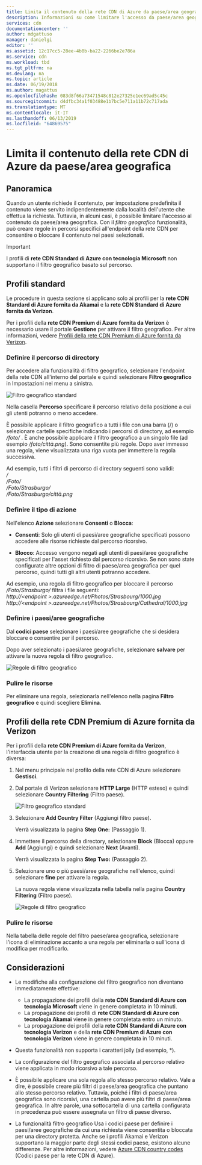 ```yaml
---
title: Limita il contenuto della rete CDN di Azure da paese/area geografica | Microsoft Docs
description: Informazioni su come limitare l'accesso da paese/area geografica per il contenuto della rete CDN di Azure usando la funzionalità filtro geografico.
services: cdn
documentationcenter: ''
author: mdgattuso
manager: danielgi
editor: ''
ms.assetid: 12c17cc5-28ee-4b0b-ba22-2266be2e786a
ms.service: cdn
ms.workload: tbd
ms.tgt_pltfrm: na
ms.devlang: na
ms.topic: article
ms.date: 06/19/2018
ms.author: magattus
ms.openlocfilehash: 083d8f66a73471548c812e27325e1ec69ad5c45c
ms.sourcegitcommit: d4dfbc34a1f03488e1b7bc5e711a11b72c717ada
ms.translationtype: MT
ms.contentlocale: it-IT
ms.lasthandoff: 06/13/2019
ms.locfileid: "64869575"
---
```

# <a name="restrict-azure-cdn-content-by-countryregion"></a>Limita il contenuto della rete CDN di Azure da paese/area geografica

## <a name="overview"></a>Panoramica
Quando un utente richiede il contenuto, per impostazione predefinita il contenuto viene servito indipendentemente dalla località dell'utente che effettua la richiesta. Tuttavia, in alcuni casi, è possibile limitare l'accesso al contenuto da paese/area geografica. Con il *filtro geografico* funzionalità, può creare regole in percorsi specifici all'endpoint della rete CDN per consentire o bloccare il contenuto nei paesi selezionati.

> [!IMPORTANT]
> I profili di **rete CDN Standard di Azure con tecnologia Microsoft** non supportano il filtro geografico basato sul percorso.
> 

## <a name="standard-profiles"></a>Profili standard
Le procedure in questa sezione si applicano solo ai profili per la **rete CDN Standard di Azure fornita da Akamai** e la **rete CDN Standard di Azure fornita da Verizon**. 

Per i profili della **rete CDN Premium di Azure fornita da Verizon** è necessario usare il portale **Gestione** per attivare il filtro geografico. Per altre informazioni, vedere [Profili della rete CDN Premium di Azure fornita da Verizon](#azure-cdn-premium-from-verizon-profiles).

### <a name="define-the-directory-path"></a>Definire il percorso di directory
Per accedere alla funzionalità di filtro geografico, selezionare l'endpoint della rete CDN all'interno del portale e quindi selezionare **Filtro geografico** in Impostazioni nel menu a sinistra. 

![Filtro geografico standard](./media/cdn-filtering/cdn-geo-filtering-standard.png)

Nella casella **Percorso** specificare il percorso relativo della posizione a cui gli utenti potranno o meno accedere. 

È possibile applicare il filtro geografico a tutti i file con una barra (/) o selezionare cartelle specifiche indicando i percorsi di directory, ad esempio */foto/* . È anche possibile applicare il filtro geografico a un singolo file (ad esempio */foto/città.png*). Sono consentite più regole. Dopo aver immesso una regola, viene visualizzata una riga vuota per immettere la regola successiva.

Ad esempio, tutti i filtri di percorso di directory seguenti sono validi:   
*/*                                 
*/Foto/*      
*/Foto/Strasburgo/*      
*/Foto/Strasburgo/città.png*

### <a name="define-the-type-of-action"></a>Definire il tipo di azione

Nell'elenco **Azione** selezionare **Consenti** o **Blocca**: 

- **Consenti**: Solo gli utenti di paesi/aree geografiche specificati possono accedere alle risorse richieste dal percorso ricorsivo.

- **Blocco**: Accesso vengono negati agli utenti di paesi/aree geografiche specificati per l'asset richiesto dal percorso ricorsivo. Se non sono state configurate altre opzioni di filtro di paese/area geografica per quel percorso, quindi tutti gli altri utenti potranno accedere.

Ad esempio, una regola di filtro geografico per bloccare il percorso */Foto/Strasburgo/* filtra i file seguenti:     
*http:\//\<endpoint >.azureedge.net/Photos/Strasbourg/1000.jpg*
*http:\//\<endpoint >.azureedge.net/Photos/Strasbourg/Cathedral/1000.jpg*

### <a name="define-the-countriesregions"></a>Definire i paesi/aree geografiche
Dal **codici paese** selezionare i paesi/aree geografiche che si desidera bloccare o consentire per il percorso. 

Dopo aver selezionato i paesi/aree geografiche, selezionare **salvare** per attivare la nuova regola di filtro geografico. 

![Regole di filtro geografico](./media/cdn-filtering/cdn-geo-filtering-rules.png)

### <a name="clean-up-resources"></a>Pulire le risorse
Per eliminare una regola, selezionarla nell'elenco nella pagina **Filtro geografico** e quindi scegliere **Elimina**.

## <a name="azure-cdn-premium-from-verizon-profiles"></a>Profili della rete CDN Premium di Azure fornita da Verizon
Per i profili della **rete CDN Premium di Azure fornita da Verizon**, l'interfaccia utente per la creazione di una regola di filtro geografico è diversa:

1. Nel menu principale nel profilo della rete CDN di Azure selezionare **Gestisci**.

2. Dal portale di Verizon selezionare **HTTP Large** (HTTP esteso) e quindi selezionare **Country Filtering** (Filtro paese).

    ![Filtro geografico standard](./media/cdn-filtering/cdn-geo-filtering-premium.png)

3. Selezionare **Add Country Filter** (Aggiungi filtro paese).

    Verrà visualizzata la pagina **Step One:** (Passaggio 1).

4. Immettere il percorso della directory, selezionare **Block** (Blocca) oppure **Add** (Aggiungi) e quindi selezionare **Next** (Avanti).

    Verrà visualizzata la pagina **Step Two:** (Passaggio 2). 

5. Selezionare uno o più paesi/aree geografiche nell'elenco, quindi selezionare **fine** per attivare la regola. 
    
    La nuova regola viene visualizzata nella tabella nella pagina **Country Filtering** (Filtro paese).

    ![Regole di filtro geografico](./media/cdn-filtering/cdn-geo-filtering-premium-rules.png)

### <a name="clean-up-resources"></a>Pulire le risorse
Nella tabella delle regole del filtro paese/area geografica, selezionare l'icona di eliminazione accanto a una regola per eliminarla o sull'icona di modifica per modificarlo.

## <a name="considerations"></a>Considerazioni
* Le modifiche alla configurazione del filtro geografico non diventano immediatamente effettive:
   * La propagazione dei profili della **rete CDN Standard di Azure con tecnologia Microsoft** viene in genere completata in 10 minuti. 
   * La propagazione dei profili di **rete CDN Standard di Azure con tecnologia Akamai** viene in genere completata entro un minuto. 
   * La propagazione dei profili della **rete CDN Standard di Azure con tecnologia Verizon** e della **rete CDN Premium di Azure con tecnologia Verizon** viene in genere completata in 10 minuti. 
 
* Questa funzionalità non supporta i caratteri jolly (ad esempio, *).

* La configurazione del filtro geografico associata al percorso relativo viene applicata in modo ricorsivo a tale percorso.

* È possibile applicare una sola regola allo stesso percorso relativo. Vale a dire, è possibile creare più filtri di paese/area geografica che puntano allo stesso percorso relativo. Tuttavia, poiché i filtri di paese/area geografica sono ricorsivi, una cartella può avere più filtri di paese/area geografica. In altre parole, una sottocartella di una cartella configurata in precedenza può essere assegnata un filtro di paese diverso.

* La funzionalità filtro geografico Usa i codici paese per definire i paesi/aree geografiche da cui una richiesta viene consentita o bloccata per una directory protetta. Anche se i profili Akamai e Verizon supportano la maggior parte degli stessi codici paese, esistono alcune differenze. Per altre informazioni, vedere [Azure CDN country codes](/previous-versions/azure/mt761717(v=azure.100)) (Codici paese per la rete CDN di Azure). 

